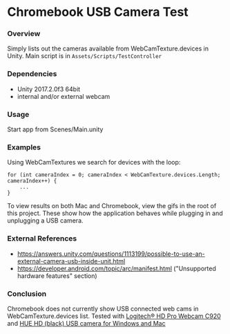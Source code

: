 # Chromebook USB Camera Test

### Overview
Simply lists out the cameras available from WebCamTexture.devices in Unity. Main script is in ```Assets/Scripts/TestController```

### Dependencies
- Unity 2017.2.0f3 64bit
- internal and/or external webcam

### Usage
Start app from Scenes/Main.unity

### Examples
Using WebCamTextures we search for devices with the loop: 

```
for (int cameraIndex = 0; cameraIndex < WebCamTexture.devices.Length; cameraIndex++) {
    ...
}
```

To view results on both Mac and Chromebook, view the gifs in the root of this project. These show how the application behaves while plugging in and unplugging a USB camera.

### External References
- https://answers.unity.com/questions/1113199/possible-to-use-an-external-camera-usb-inside-unit.html
- https://developer.android.com/topic/arc/manifest.html ("Unsupported hardware features" section)

### Conclusion
Chromebook does not currently show USB connected web cams in WebCamTexture.devices list. Tested with [Logitech® HD Pro Webcam C920](http://a.co/fz7YqEZ) and [HUE HD (black) USB camera for Windows and Mac](http://a.co/079bMOH)
